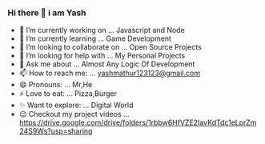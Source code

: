 ### Hi there 👋 i am Yash

- 🔭 I’m currently working on ... Javascript and Node
- 🌱 I’m currently learning ...   Game Development
- 👯 I’m looking to collaborate on ...   Open Source Projects
- 🤔 I’m looking for help with ... My Personal Projects
- 💬 Ask me about ...   Almost Any Logic Of Development
- 📫 How to reach me: ...   yashmathur123123@gmail.com
- 😄 Pronouns: ...   Mr,He
- ⚡ Love to eat: ...  Pizza,Burger
- ✨ Want to explore: ... Digital World
- :wink: Checkout my project videos ... https://drive.google.com/drive/folders/1rbbw6HfVZE2IavKdTdc1eLprZm24S9Ws?usp=sharing

